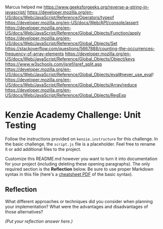 Marcus helped me
https://www.geeksforgeeks.org/reverse-a-string-in-javascript/
https://developer.mozilla.org/en-US/docs/Web/JavaScript/Reference/Operators/typeof
https://developer.mozilla.org/en-US/docs/Web/API/console/assert
https://developer.mozilla.org/en-US/docs/Web/JavaScript/Reference/Global_Objects/Function/apply
https://developer.mozilla.org/en-US/docs/Web/JavaScript/Reference/Global_Objects/Set
https://stackoverflow.com/questions/5667888/counting-the-occurrences-frequency-of-array-elements
https://developer.mozilla.org/en-US/docs/Web/JavaScript/Reference/Global_Objects/Object/keys
https://www.w3schools.com/jsref/jsref_split.asp
https://developer.mozilla.org/en-US/docs/Web/JavaScript/Reference/Global_Objects/eval#never_use_eval!
https://developer.mozilla.org/en-US/docs/Web/JavaScript/Reference/Global_Objects/Array/reduce
https://developer.mozilla.org/en-US/docs/Web/JavaScript/Reference/Global_Objects/RegExp

# Kenzie Academy Challenge: Unit Testing

Follow the instructions provided on `kenzie.instructure` for this challenge. In the basic challenge, the `script.js` file is a placeholder. Feel free to rename it or add additional files to the project.

Customize this README.md however you want to turn it into documentation for your project (including deleting these opening paragraphs). The only required section is the **Reflection** below. Be sure to use proper Markdown syntax in this file (here's a [cheatsheet PDF](https://guides.github.com/pdfs/markdown-cheatsheet-online.pdf) of the basic syntax).

## Reflection

What different approaches or techniques did you consider when planning your implementation? What were the advantages and disadvantages of those alternatives?

_(Put your reflection answer here.)_
